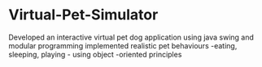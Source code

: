 # Virtual-Pet-Simulator
Developed an interactive virtual pet dog application using java swing and modular programming implemented realistic pet behaviours -eating, sleeping, playing - using object -oriented principles
